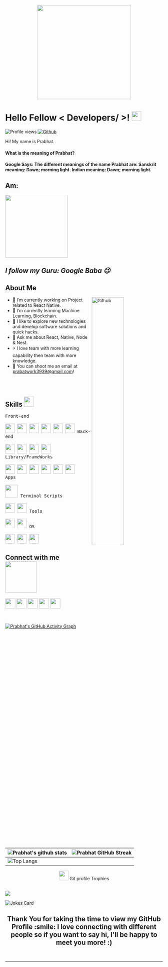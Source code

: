 <p align="center">
    <img width="300" src="https://rukminim1.flixcart.com/image/416/416/poster/m/q/h/sunrise-wallpaper-rwpstr2025-medium-original-imaehmk4nwgthrha.jpeg?q=70">
</p>

<h1> Hello Fellow < Developers/ >! <img src = "https://raw.githubusercontent.com/MartinHeinz/MartinHeinz/master/wave.gif" width = 30px> </h1>
<p align='center'>
</p>


![Profile views](https://visitor-badge.glitch.me/badge?page_id=Prabhat-git-99.Prabhat-git-99)
[![Github](https://img.shields.io/github/followers/Prabhat-git-99?label=Follow&style=social)](https://github.com/Prabhat-git-99)

<div size='20px'> Hi! My name is Prabhat. 
</div>
<div>
    <h4>What is the meaning of Prabhat?</h4>
    <h4>Google Says: The different meanings of the name Prabhat are: Sanskrit meaning: Dawn; morning light. Indian meaning: Dawn; morning light.</h4>
    <h2>Am:</h2><img src = 'https://media2.giphy.com/media/d55cRvOLxbv4jpAC1Z/giphy.gif?cid=ecf05e4788bsrg0d7pm7mh6u7k6bce4on62x1a4mpwsjtusf&rid=giphy.gif&ct=g' width = 200px/>
    <h2><i><b>I follow my Guru: Google Baba 😉</b></i></h2>
</div>

<h2> About Me </h2>

<img width="45%" align="right" alt="Github" src="https://raw.githubusercontent.com/onimur/.github/master/.resources/git-header.svg" />

- 🔭 I’m currently working on Project related to React Native.
- 🌱 I’m currently learning Machine Learning, Blockchain.
- 👯 I like to explore new technologies and develop software solutions and quick hacks.
- 💬 Ask me about React, Native, Node & Nest.
- ⚡ I love team with more learning capability then team with more knowledge.
- 📧 You can shoot me an email at prabatwork3939@gmail.com!

 
<p style="display: inline-block;" align="center">
  <h2> Skills <img src = "https://media2.giphy.com/media/QssGEmpkyEOhBCb7e1/giphy.gif?cid=ecf05e47a0n3gi1bfqntqmob8g9aid1oyj2wr3ds3mg700bl&rid=giphy.gif" width = 32px> </h2>
  <kbd>
    <kbd>Front-end</kbd>
    <br>
    <br>
    <img width="30px" src="https://cdn.jsdelivr.net/gh/devicons/devicon/icons/html5/html5-original.svg" /> 
    <img width="30px" src="https://cdn.jsdelivr.net/gh/devicons/devicon/icons/css3/css3-plain.svg" /> 
    <img width="30px" src="https://cdn.jsdelivr.net/gh/devicons/devicon/icons/sass/sass-original.svg" /> 
    <img width="30px" src="https://cdn.jsdelivr.net/gh/devicons/devicon/icons/javascript/javascript-original.svg" />
    <img width="30px" src="https://cdn.worldvectorlogo.com/logos/react-2.svg" />
    <img width="30px" src="https://cdn.jsdelivr.net/npm/simple-icons@3.13.0/icons/redux.svg" />
  </kbd>
  <kbd>
    <kbd>Back-end</kbd>
    <br>
    <br>
    <img width="30px" src="https://cdn.jsdelivr.net/gh/devicons/devicon/icons/typescript/typescript-original.svg" />
    <img width="30px" src="https://cdn.jsdelivr.net/gh/devicons/devicon/icons/nodejs/nodejs-original.svg" />
    <img width="30px" src="https://cdn.worldvectorlogo.com/logos/django.svg" />
    <img width="30px" src="https://cdn.worldvectorlogo.com/logos/python-5.svg" />
  </kbd>
  <kbd>
    <kbd>Library/FrameWorks</kbd>
    <br>
    <br>
    <img width="30px" src="https://cdn.jsdelivr.net/gh/devicons/devicon/icons/tailwindcss/tailwindcss-plain.svg" />
    <img width="30px" src="https://cdn.jsdelivr.net/gh/devicons/devicon/icons/bootstrap/bootstrap-original.svg" />
    <img width="30px" src="https://cdn.jsdelivr.net/gh/devicons/devicon/icons/react/react-original.svg" />
    <img width="30px" src="https://cdn.jsdelivr.net/gh/devicons/devicon/icons/vuejs/vuejs-original.svg" />
    <img width="30px" src="https://cdn.worldvectorlogo.com/logos/next-js.svg" />
    <img width="30px" src="https://cdn.worldvectorlogo.com/logos/redux.svg" />
  </kbd>
  <br>
  <kbd>
    <kbd>Apps</kbd>
    <br>
    <br>
    <img width="40px" src="https://cdn.worldvectorlogo.com/logos/react-native-1.svg" />
  </kbd>
  <kbd>
    <kbd>Terminal Scripts</kbd>
    <br>
    <br>
    <img width="30px" src="https://cdn.jsdelivr.net/gh/devicons/devicon/icons/python/python-plain.svg" />
    <img width="30px" src="https://cdn.jsdelivr.net/gh/devicons/devicon/icons/bash/bash-original.svg" />
  </kbd>
  <kbd>
    <kbd>Tools</kbd>
    <br>
    <br>
    <img width="30px" src="https://cdn.jsdelivr.net/gh/devicons/devicon/icons/vscode/vscode-original.svg" />
    <img width="30px" src="https://upload.wikimedia.org/wikipedia/commons/thumb/b/b2/Repl.it_logo.svg/512px-Repl.it_logo.svg.png">
  </kbd>
  <kbd>
    <kbd>OS</kbd>
    <br>
    <br>
    <img width="30px" src="https://cdn.jsdelivr.net/gh/devicons/devicon/icons/linux/linux-original.svg" />
    <img width="30px" src="https://cdn.jsdelivr.net/gh/devicons/devicon/icons/android/android-original.svg" />
    <img width="30px" src="https://cdn.jsdelivr.net/gh/devicons/devicon/icons/windows8/windows10-original.svg" />
  </kbd>
</p>

<h2> Connect with me <img src='https://raw.githubusercontent.com/ShahriarShafin/ShahriarShafin/main/Assets/handshake.gif' width="100px"> </h2>
<a href = 'https://www.linkedin.com/in/prabhatsingh99/'> <img width = '32px' align= 'center' src="https://raw.githubusercontent.com/rahulbanerjee26/githubAboutMeGenerator/main/icons/linked-in-alt.svg"/></a> 
<a href = 'https://twitter.com/Prabhat6677'> <img width = '32px' align= 'center' src="https://raw.githubusercontent.com/rahulbanerjee26/githubAboutMeGenerator/main/icons/twitter.svg"/></a> 
<a href = 'https://stackoverflow.com/users/12045111/prabhat-singh-rajput'> <img width = '32px' align= 'center' src="https://raw.githubusercontent.com/rahulbanerjee26/githubAboutMeGenerator/main/icons/stack-overflow.svg"/></a> 
<a href = 'https://prabweb.netlify.app/'> <img width = '32px' align= 'center' src="https://raw.githubusercontent.com/rahulbanerjee26/githubAboutMeGenerator/main/icons/portfolio.png"/></a> 
<a href = 'https://www.github.com/Prabhat-git-99'> <img width = '32px' align= 'center' src="https://raw.githubusercontent.com/rahulbanerjee26/githubAboutMeGenerator/main/icons/github.svg"/></a>
  
<br>
<br>
<br>

[![Prabhat's GitHub Activity Graph](https://activity-graph.herokuapp.com/graph?username=Prabhat-git-99&theme=tokyonight)](https://git.io/praveenscience)

| ![Prabhat's github stats](https://github-readme-stats.vercel.app/api?username=Prabhat-git-99&count_private=true&show_icons=true&theme=tokyonight) | ![Prabhat GitHub Streak](https://github-readme-streak-stats.herokuapp.com/?user=Prabhat-git-99&theme=tokyonight) |
| --- | --- |
| ![Top Langs](https://github-readme-stats.vercel.app/api/top-langs/?username=Prabhat-git-99&layout=compact&langs_count=10heme=algolia)


<p align="center"><img src="https://media.giphy.com/media/QaMcXSekUWx7aogAUr/giphy.gif" width="30" />&nbsp;Git profile Trophies</p><br>
<img src="https://github-profile-trophy.vercel.app/?username=Prabhat-git-99&theme=juicyfresh&no-bg=true" />



![Jokes Card](https://readme-jokes.vercel.app/api?theme=tokyonight)
<h2 align='center'>
  Thank You for taking the time to view my GitHub Profile :smile: I love connecting with different people so if you want to say hi, I'll be happy to meet you more! :)
</h2>

<br>


-----
